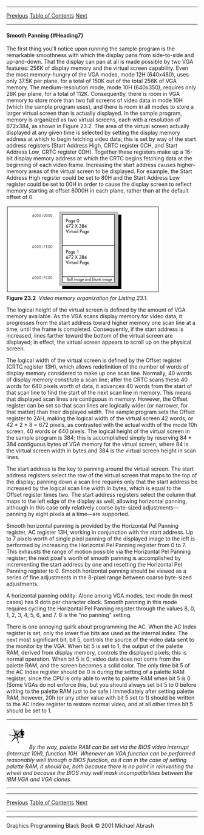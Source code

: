   ------------------------ --------------------------------- --------------------
  [Previous](23-03.html)   [Table of Contents](index.html)   [Next](23-05.html)
  ------------------------ --------------------------------- --------------------

#### Smooth Panning {#Heading7}

The first thing you'll notice upon running the sample program is the
remarkable smoothness with which the display pans from side-to-side and
up-and-down. That the display can pan at all is made possible by two VGA
features: 256K of display memory and the virtual screen capability. Even
the most memory-hungry of the VGA modes, mode 12H (640x480), uses only
37.5K per plane, for a total of 150K out of the total 256K of VGA
memory. The medium-resolution mode, mode 10H (640x350), requires only
28K per plane, for a total of 112K. Consequently, there is room in VGA
memory to store more than two full screens of video data in mode 10H
(which the sample program uses), and there is room in all modes to store
a larger virtual screen than is actually displayed. In the sample
program, memory is organized as two virtual screens, each with a
resolution of 672x384, as shown in Figure 23.2. The area of the virtual
screen actually displayed at any given time is selected by setting the
display memory address at which to begin fetching video data; this is
set by way of the start address registers (Start Address High, CRTC
register 0CH, and Start Address Low, CRTC register 0DH). Together these
registers make up a 16-bit display memory address at which the CRTC
begins fetching data at the beginning of each video frame. Increasing
the start address causes higher-memory areas of the virtual screen to be
displayed. For example, the Start Address High register could be set to
80H and the Start Address Low register could be set to 00H in order to
cause the display screen to reflect memory starting at offset 8000H in
each plane, rather than at the default offset of 0.

![](images/23-02.jpg)\
 **Figure 23.2**  *Video memory organization for Listing 23.1.*

The logical height of the virtual screen is defined by the amount of VGA
memory available. As the VGA scans display memory for video data, it
progresses from the start address toward higher memory one scan line at
a time, until the frame is completed. Consequently, if the start address
is increased, lines farther toward the bottom of the virtual screen are
displayed; in effect, the virtual screen appears to scroll up on the
physical screen.

The logical width of the virtual screen is defined by the Offset
register (CRTC register 13H), which allows redefinition of the number of
words of display memory considered to make up one scan line. Normally,
40 words of display memory constitute a scan line; after the CRTC scans
these 40 words for 640 pixels worth of data, it advances 40 words from
the start of that scan line to find the start of the next scan line in
memory. This means that displayed scan lines are contiguous in memory.
However, the Offset register can be set so that scan lines are logically
wider (or narrower, for that matter) than their displayed width. The
sample program sets the Offset register to 2AH, making the logical width
of the virtual screen 42 words, or 42 \* 2 \* 8 = 672 pixels, as
contrasted with the actual width of the mode 10h screen, 40 words or 640
pixels. The logical height of the virtual screen in the sample program
is 384; this is accomplished simply by reserving 84 \* 384 contiguous
bytes of VGA memory for the virtual screen, where 84 is the virtual
screen width in bytes and 384 is the virtual screen height in scan
lines.

The start address is the key to panning around the virtual screen. The
start address registers select the row of the virtual screen that maps
to the top of the display; panning down a scan line requires only that
the start address be increased by the logical scan line width in bytes,
which is equal to the Offset register times two. The start address
registers select the column that maps to the left edge of the display as
well, allowing horizontal panning, although in this case only relatively
coarse byte-sized adjustments—panning by eight pixels at a time—are
supported.

Smooth horizontal panning is provided by the Horizontal Pel Panning
register, AC register 13H, working in conjunction with the start
address. Up to 7 pixels worth of single pixel panning of the displayed
image to the left is performed by increasing the Horizontal Pel Panning
register from 0 to 7. This exhausts the range of motion possible via the
Horizontal Pel Panning register; the next pixel's worth of smooth
panning is accomplished by incrementing the start address by one and
resetting the Horizontal Pel Panning register to 0. Smooth horizontal
panning should be viewed as a series of fine adjustments in the 8-pixel
range between coarse byte-sized adjustments.

A horizontal panning oddity: Alone among VGA modes, text mode (in most
cases) has 9 dots per character clock. Smooth panning in this mode
requires cycling the Horizontal Pel Panning register through the values
8, 0, 1, 2, 3, 4, 5, 6, and 7. 8 is the "no panning" setting.

There is one annoying quirk about programming the AC. When the AC Index
register is set, only the lower five bits are used as the internal
index. The next most significant bit, bit 5, controls the source of the
video data sent to the monitor by the VGA. When bit 5 is set to 1, the
output of the palette RAM, derived from display memory, controls the
displayed pixels; this is normal operation. When bit 5 is 0, video data
does not come from the palette RAM, and the screen becomes a solid
color. The only time bit 5 of the AC Index register should be 0 is
during the setting of a palette RAM register, since the CPU is only able
to write to palette RAM when bit 5 is 0. (Some VGAs do not enforce this,
but you should always set bit 5 to 0 before writing to the palette RAM
just to be safe.) Immediately after setting palette RAM, however, 20h
(or any other value with bit 5 set to 1) should be written to the AC
Index register to restore normal video, and at all other times bit 5
should be set to 1.

  ------------------- --------------------------------------------------------------------------------------------------------------------------------------------------------------------------------------------------------------------------------------------------------------------------------------------------------------------------------------------------------------------------------------------------
  ![](images/i.jpg)   *By the way, palette RAM can be set via the BIOS video interrupt (interrupt 10H), function 10H. Whenever an VGA function can be performed reasonably well through a BIOS function, as it can in the case of setting palette RAM, it should be, both because there is no point in reinventing the wheel and because the BIOS may well mask incompatibilities between the IBM VGA and VGA clones.*
  ------------------- --------------------------------------------------------------------------------------------------------------------------------------------------------------------------------------------------------------------------------------------------------------------------------------------------------------------------------------------------------------------------------------------------

  ------------------------ --------------------------------- --------------------
  [Previous](23-03.html)   [Table of Contents](index.html)   [Next](23-05.html)
  ------------------------ --------------------------------- --------------------

* * * * *

Graphics Programming Black Book © 2001 Michael Abrash
